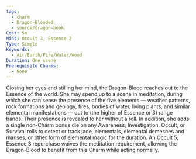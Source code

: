 ```yaml
---
tags:
  - charm
  - Dragon-Blooded
  - source/dragon-book
Cost: 5m
Mins: Occult 3, Essence 2
Type: Simple
Keywords:
  - Air/Earth/Fire/Water/Wood
Duration: One scene
Prerequisite Charms:
  - None
---
```

Closing her eyes and stilling her mind, the Dragon-Blood reaches out to the Essence of the world. She may spend up to a scene in meditation, during which she can sense the presence of the five elements — weather patterns, rock formations and geology, fires, bodies of water, living plants, and similar elemental manifestations — out to (the higher of Essence or 3) range bands. Their presence is revealed to her without a roll. In addition, she adds a single non-Charm bonus die on any Awareness, Investigation, Occult, or Survival rolls to detect or track jade, elementals, elemental demesnes and manses, or other form of elemental magic for the duration. An Occult 5, Essence 3 repurchase waives the meditation requirement, allowing the Dragon-Blood to benefit from this Charm while acting normally.